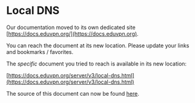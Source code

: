 # Local DNS
    
Our documentation moved to its own dedicated site 
[https://docs.eduvpn.org/](https://docs.eduvpn.org).

You can reach the document at its new location. Please update your links and 
bookmarks / favorites.

The _specific_ document you tried to reach is available in its new location:

[https://docs.eduvpn.org/server/v3/local-dns.html](https://docs.eduvpn.org/server/v3/local-dns.html)

The source of this document can now be found [here](https://codeberg.org/eduVPN/documentation/src/branch/v3/local-dns.md).
